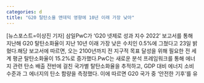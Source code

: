 ```yaml
---
categories: d
title: "G20 탈탄소율 앤데믹 영향에 10년 이래 가장 낮아"
---
```

[뉴스포스트=이상진 기자] 삼일PwC가 ‘G20 넷제로 성과 지수 2022’ 보고서를 통해 지난해 G20 탈탄소화율이 지난 10년 이래 가장 낮은 수치인 0.5%에 그쳤다고 23일 밝혔다.해당 보고서에 따르면, 오는 2100년까지 전 지구적 목표 달성을 위해 필요한 전 세계 평균 탈탄소화율이 15.2%로 증가했다.PwC는 새로운 분석 프레임워크를 통해 에너지 관련 탄소 배출 전반에 걸친 국가별 탈탄소화율을 추적하고, GDP 대비 에너지 소비 수준과 그 에너지의 탄소 함량을 측정했다. 이에 따르면 G20 국가 중 ‘안전한 기후’를 유